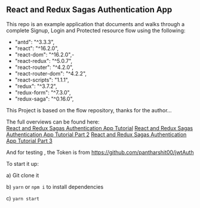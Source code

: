 ## React and Redux Sagas Authentication App

This repo is an example application that documents and walks through a complete Signup, Login and Protected resource flow using the following:

- "antd": "^3.3.3",
- "react": "^16.2.0",
- "react-dom": "^16.2.0",-
- "react-redux": "^5.0.7",
- "react-router": "^4.2.0",
- "react-router-dom": "^4.2.2",
- "react-scripts": "1.1.1",
- "redux": "^3.7.2",
- "redux-form": "^7.3.0",
- "redux-saga": "^0.16.0",

This Project is based on the flow repository, thanks for the author...

The full overviews can be found here:  
[React and Redux Sagas Authentication App Tutorial](http://start.jcolemorrison.com/react-and-redux-sagas-authentication-app-tutorial/)
[React and Redux Sagas Authentication App Tutorial Part 2](http://start.jcolemorrison.com/react-and-redux-sagas-authentication-app-tutorial-part-2/)
[React and Redux Sagas Authentication App Tutorial Part 3](http://start.jcolemorrison.com/react-and-redux-sagas-authentication-app-tutorial-part-3/)

And for testing , the Token is from https://github.com/pantharshit00/jwtAuth

To start it up:

a) Git clone it

b) `yarn` or `npm i` to install dependencies

c) `yarn start`